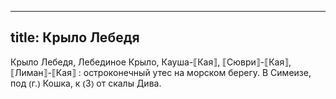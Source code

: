 
---
title: Крыло Лебедя
---
Крыло Лебедя, Лебединое Крыло, Кауша-⟦Кая⟧, ⟦Сюври⟧-⟦Кая⟧, ⟦Лиман⟧-⟦Кая⟧
: остроконечный утес на морском берегу. В Симеизе, под ⦅г.⦆ Кошка, к ⦅З⦆ от скалы Дива.
